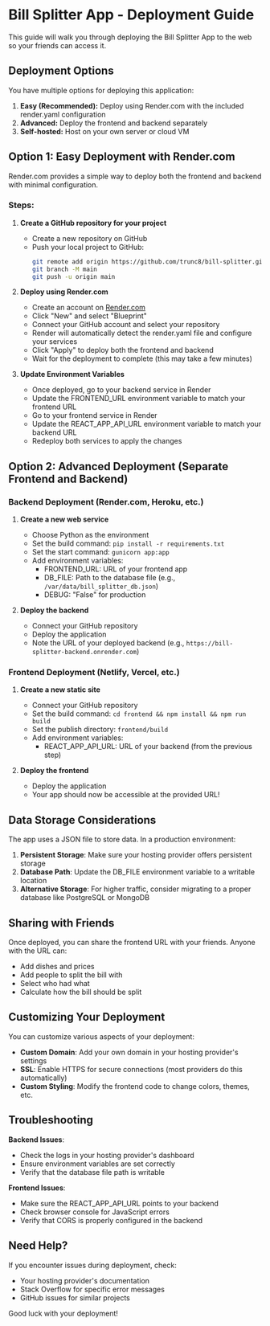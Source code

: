 # Bill Splitter App - Deployment Guide

This guide will walk you through deploying the Bill Splitter App to the web so your friends can access it.

## Deployment Options

You have multiple options for deploying this application:

1. **Easy (Recommended):** Deploy using Render.com with the included render.yaml configuration
2. **Advanced:** Deploy the frontend and backend separately
3. **Self-hosted:** Host on your own server or cloud VM

## Option 1: Easy Deployment with Render.com

Render.com provides a simple way to deploy both the frontend and backend with minimal configuration.

### Steps:

1. **Create a GitHub repository for your project**
   - Create a new repository on GitHub
   - Push your local project to GitHub:
     ```bash
     git remote add origin https://github.com/trunc8/bill-splitter.git
     git branch -M main
     git push -u origin main
     ```

2. **Deploy using Render.com**
   - Create an account on [Render.com](https://render.com/)
   - Click "New" and select "Blueprint"
   - Connect your GitHub account and select your repository
   - Render will automatically detect the render.yaml file and configure your services
   - Click "Apply" to deploy both the frontend and backend
   - Wait for the deployment to complete (this may take a few minutes)

3. **Update Environment Variables**
   - Once deployed, go to your backend service in Render
   - Update the FRONTEND_URL environment variable to match your frontend URL
   - Go to your frontend service in Render
   - Update the REACT_APP_API_URL environment variable to match your backend URL
   - Redeploy both services to apply the changes

## Option 2: Advanced Deployment (Separate Frontend and Backend)

### Backend Deployment (Render.com, Heroku, etc.)

1. **Create a new web service**
   - Choose Python as the environment
   - Set the build command: `pip install -r requirements.txt`
   - Set the start command: `gunicorn app:app`
   - Add environment variables:
     - FRONTEND_URL: URL of your frontend app
     - DB_FILE: Path to the database file (e.g., `/var/data/bill_splitter_db.json`)
     - DEBUG: "False" for production

2. **Deploy the backend**
   - Connect your GitHub repository
   - Deploy the application
   - Note the URL of your deployed backend (e.g., `https://bill-splitter-backend.onrender.com`)

### Frontend Deployment (Netlify, Vercel, etc.)

1. **Create a new static site**
   - Connect your GitHub repository
   - Set the build command: `cd frontend && npm install && npm run build`
   - Set the publish directory: `frontend/build`
   - Add environment variables:
     - REACT_APP_API_URL: URL of your backend (from the previous step)

2. **Deploy the frontend**
   - Deploy the application
   - Your app should now be accessible at the provided URL!

## Data Storage Considerations

The app uses a JSON file to store data. In a production environment:

1. **Persistent Storage**: Make sure your hosting provider offers persistent storage
2. **Database Path**: Update the DB_FILE environment variable to a writable location
3. **Alternative Storage**: For higher traffic, consider migrating to a proper database like PostgreSQL or MongoDB

## Sharing with Friends

Once deployed, you can share the frontend URL with your friends. Anyone with the URL can:
- Add dishes and prices
- Add people to split the bill with
- Select who had what
- Calculate how the bill should be split

## Customizing Your Deployment

You can customize various aspects of your deployment:

- **Custom Domain**: Add your own domain in your hosting provider's settings
- **SSL**: Enable HTTPS for secure connections (most providers do this automatically)
- **Custom Styling**: Modify the frontend code to change colors, themes, etc.

## Troubleshooting

**Backend Issues**:
- Check the logs in your hosting provider's dashboard
- Ensure environment variables are set correctly
- Verify that the database file path is writable

**Frontend Issues**:
- Make sure the REACT_APP_API_URL points to your backend
- Check browser console for JavaScript errors
- Verify that CORS is properly configured in the backend

## Need Help?

If you encounter issues during deployment, check:
- Your hosting provider's documentation
- Stack Overflow for specific error messages
- GitHub issues for similar projects

Good luck with your deployment!
